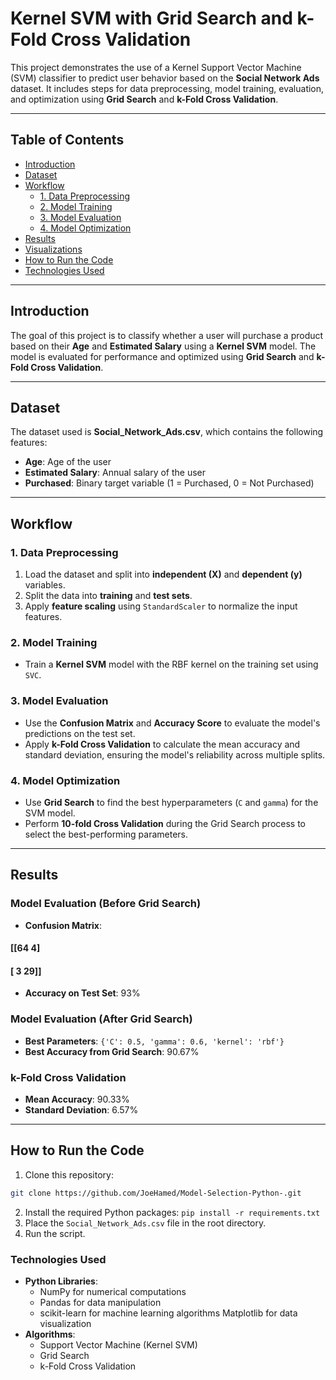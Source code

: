 # Kernel SVM with Grid Search and k-Fold Cross Validation

This project demonstrates the use of a Kernel Support Vector Machine (SVM) classifier to predict user behavior based on the **Social Network Ads** dataset. It includes steps for data preprocessing, model training, evaluation, and optimization using **Grid Search** and **k-Fold Cross Validation**.

---

## Table of Contents
- [Introduction](#introduction)
- [Dataset](#dataset)
- [Workflow](#workflow)
  - [1. Data Preprocessing](#1-data-preprocessing)
  - [2. Model Training](#2-model-training)
  - [3. Model Evaluation](#3-model-evaluation)
  - [4. Model Optimization](#4-model-optimization)
- [Results](#results)
- [Visualizations](#visualizations)
- [How to Run the Code](#how-to-run-the-code)
- [Technologies Used](#technologies-used)

---

## Introduction
The goal of this project is to classify whether a user will purchase a product based on their **Age** and **Estimated Salary** using a **Kernel SVM** model. The model is evaluated for performance and optimized using **Grid Search** and **k-Fold Cross Validation**.

---

## Dataset
The dataset used is **Social_Network_Ads.csv**, which contains the following features:
- **Age**: Age of the user
- **Estimated Salary**: Annual salary of the user
- **Purchased**: Binary target variable (1 = Purchased, 0 = Not Purchased)

---

## Workflow

### 1. Data Preprocessing
1. Load the dataset and split into **independent (X)** and **dependent (y)** variables.
2. Split the data into **training** and **test sets**.
3. Apply **feature scaling** using `StandardScaler` to normalize the input features.

### 2. Model Training
- Train a **Kernel SVM** model with the RBF kernel on the training set using `SVC`.

### 3. Model Evaluation
- Use the **Confusion Matrix** and **Accuracy Score** to evaluate the model's predictions on the test set.
- Apply **k-Fold Cross Validation** to calculate the mean accuracy and standard deviation, ensuring the model's reliability across multiple splits.

### 4. Model Optimization
- Use **Grid Search** to find the best hyperparameters (`C` and `gamma`) for the SVM model.
- Perform **10-fold Cross Validation** during the Grid Search process to select the best-performing parameters.

---

## Results

### Model Evaluation (Before Grid Search)
- **Confusion Matrix**: 
#### [[64 4]

#### [ 3 29]]

- **Accuracy on Test Set**: 93%

### Model Evaluation (After Grid Search)
- **Best Parameters**: `{'C': 0.5, 'gamma': 0.6, 'kernel': 'rbf'}`
- **Best Accuracy from Grid Search**: 90.67%

### k-Fold Cross Validation
- **Mean Accuracy**: 90.33%
- **Standard Deviation**: 6.57%

---

## How to Run the Code

1. Clone this repository:
 ```bash
 git clone https://github.com/JoeHamed/Model-Selection-Python-.git
```
2. Install the required Python packages:
   `pip install -r requirements.txt`
3. Place the `Social_Network_Ads.csv` file in the root directory.
4. Run the script.

### Technologies Used
- **Python Libraries**:
  - NumPy for numerical computations
  - Pandas for data manipulation
  - scikit-learn for machine learning algorithms
Matplotlib for data visualization
- **Algorithms**:
  - Support Vector Machine (Kernel SVM)
  - Grid Search
  - k-Fold Cross Validation


